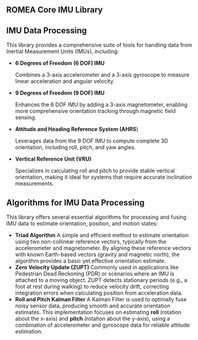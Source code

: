 ## ROMEA Core IMU Library

## IMU Data Processing

This library provides a comprehensive suite of tools for handling data from Inertial Measurement Units (IMUs), including:

- **6 Degrees of Freedom (6 DOF) IMU**

  Combines a 3-axis accelerometer and a 3-axis gyroscope to measure linear acceleration and angular velocity.

- **9 Degrees of Freedom (9 DOF) IMU**

  Enhances the 6 DOF IMU by adding a 3-axis magnetometer, enabling more comprehensive orientation tracking through magnetic field sensing.

- **Attitude and Heading Reference System (AHRS**)

  Leverages data from the 9 DOF IMU to compute complete 3D orientation, including roll, pitch, and yaw angles.

- **Vertical Reference Unit (VRU)**

  Specializes in calculating roll and pitch to provide stable vertical orientation, making it ideal for systems that require accurate inclination measurements.

## Algorithms for IMU Data Processing

This library offers several essential algorithms for processing and  fusing IMU data to estimate orientation, position, and motion states:

- **Triad Algorithm**
  A simple and efficient method to estimate orientation using two  non-collinear reference vectors, typically from the accelerometer and  magnetometer. By aligning these reference vectors with known Earth-based vectors (gravity and magnetic north), the algorithm provides a basic  yet effective orientation estimate.
- **Zero Velocity Update (ZUPT)**
  Commonly used in applications like Pedestrian Dead Reckoning (PDR) or scenarios  where an IMU is attached to a moving object. ZUPT detects stationary  periods (e.g., a foot at rest during walking) to reduce velocity drift,  correcting integration errors when calculating position from  acceleration data.
- **Roll and Pitch Kalman Filter**
  A Kalman Filter is used to optimally fuse noisy sensor data, producing  smooth and accurate orientation estimates. This implementation focuses  on estimating **roll** (rotation about the x-axis) and **pitch** (rotation about the y-axis), using a combination of accelerometer and gyroscope data for reliable attitude estimation.
